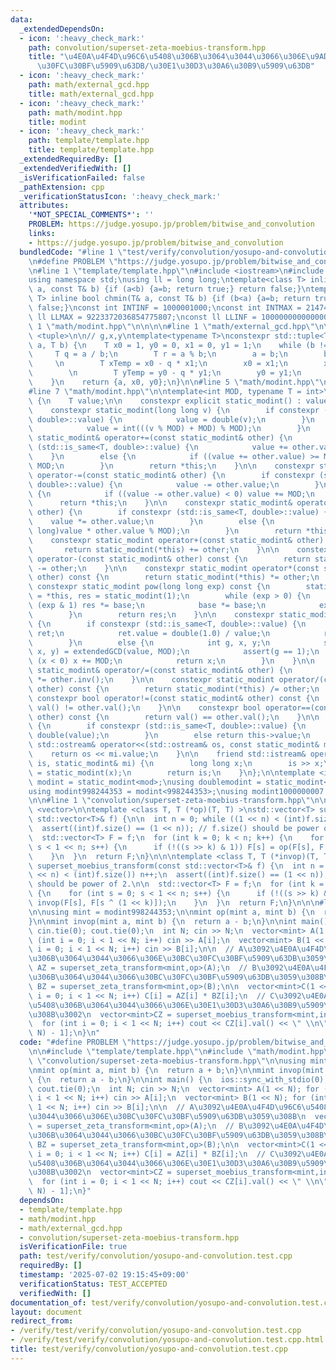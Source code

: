 ```yaml
---
data:
  _extendedDependsOn:
  - icon: ':heavy_check_mark:'
    path: convolution/superset-zeta-moebius-transform.hpp
    title: "\u4E0A\u4F4D\u96C6\u5408\u306B\u3064\u3044\u3066\u306E\u9AD8\u901F\u30BC\
      \u30FC\u30BF\u5909\u63DB/\u30E1\u30D3\u30A6\u30B9\u5909\u63DB"
  - icon: ':heavy_check_mark:'
    path: math/external_gcd.hpp
    title: math/external_gcd.hpp
  - icon: ':heavy_check_mark:'
    path: math/modint.hpp
    title: modint
  - icon: ':heavy_check_mark:'
    path: template/template.hpp
    title: template/template.hpp
  _extendedRequiredBy: []
  _extendedVerifiedWith: []
  _isVerificationFailed: false
  _pathExtension: cpp
  _verificationStatusIcon: ':heavy_check_mark:'
  attributes:
    '*NOT_SPECIAL_COMMENTS*': ''
    PROBLEM: https://judge.yosupo.jp/problem/bitwise_and_convolution
    links:
    - https://judge.yosupo.jp/problem/bitwise_and_convolution
  bundledCode: "#line 1 \"test/verify/convolution/yosupo-and-convolution.test.cpp\"\
    \n#define PROBLEM \"https://judge.yosupo.jp/problem/bitwise_and_convolution\"\n\
    \n#line 1 \"template/template.hpp\"\n#include <iostream>\n#include <cassert>\n\
    using namespace std;\nusing ll = long long;\ntemplate<class T> inline bool chmax(T&\
    \ a, const T& b) {if (a<b) {a=b; return true;} return false;}\ntemplate<class\
    \ T> inline bool chmin(T& a, const T& b) {if (b<a) {a=b; return true;} return\
    \ false;}\nconst int INTINF = 1000001000;\nconst int INTMAX = 2147483647;\nconst\
    \ ll LLMAX = 9223372036854775807;\nconst ll LLINF = 1000000000000000000;\n#line\
    \ 1 \"math/modint.hpp\"\n\n\n\n#line 1 \"math/external_gcd.hpp\"\n\n\n\n#include\
    \ <tuple>\n\n// g,x,y\ntemplate<typename T>\nconstexpr std::tuple<T, T, T> extendedGCD(T\
    \ a, T b) {\n    T x0 = 1, y0 = 0, x1 = 0, y1 = 1;\n    while (b != 0) {\n   \
    \     T q = a / b;\n        T r = a % b;\n        a = b;\n        b = r;\n   \
    \     \n        T xTemp = x0 - q * x1;\n        x0 = x1;\n        x1 = xTemp;\n\
    \        \n        T yTemp = y0 - q * y1;\n        y0 = y1;\n        y1 = yTemp;\n\
    \    }\n    return {a, x0, y0};\n}\n\n#line 5 \"math/modint.hpp\"\n#include <type_traits>\n\
    #line 7 \"math/modint.hpp\"\n\ntemplate<int MOD, typename T = int>\nstruct static_modint\
    \ {\n    T value;\n\n    constexpr explicit static_modint() : value(0) {}\n\n\
    \    constexpr static_modint(long long v) {\n        if constexpr (std::is_same<T,\
    \ double>::value) {\n            value = double(v);\n        }\n        else {\n\
    \            value = int(((v % MOD) + MOD) % MOD);\n        }\n    }\n\n    constexpr\
    \ static_modint& operator+=(const static_modint& other) {\n        if constexpr\
    \ (std::is_same<T, double>::value) {\n            value += other.value;\n    \
    \    }\n        else {\n            if ((value += other.value) >= MOD) value -=\
    \ MOD;\n        }\n        return *this;\n    }\n\n    constexpr static_modint&\
    \ operator-=(const static_modint& other) {\n        if constexpr (std::is_same<T,\
    \ double>::value) {\n            value -= other.value;\n        }\n        else\
    \ {\n            if ((value -= other.value) < 0) value += MOD;\n        }\n  \
    \      return *this;\n    }\n\n    constexpr static_modint& operator*=(const static_modint&\
    \ other) {\n        if constexpr (std::is_same<T, double>::value) {\n        \
    \    value *= other.value;\n        }\n        else {\n            value = int((long\
    \ long)value * other.value % MOD);\n        }\n        return *this;\n    }\n\n\
    \    constexpr static_modint operator+(const static_modint& other) const {\n \
    \       return static_modint(*this) += other;\n    }\n\n    constexpr static_modint\
    \ operator-(const static_modint& other) const {\n        return static_modint(*this)\
    \ -= other;\n    }\n\n    constexpr static_modint operator*(const static_modint&\
    \ other) const {\n        return static_modint(*this) *= other;\n    }\n\n   \
    \ constexpr static_modint pow(long long exp) const {\n        static_modint base\
    \ = *this, res = static_modint(1);\n        while (exp > 0) {\n            if\
    \ (exp & 1) res *= base;\n            base *= base;\n            exp >>= 1;\n\
    \        }\n        return res;\n    }\n\n    constexpr static_modint inv() const\
    \ {\n        if constexpr (std::is_same<T, double>::value) {\n            static_modint\
    \ ret;\n            ret.value = double(1.0) / value;\n            return ret;\n\
    \        }\n        else {\n            int g, x, y;\n            std::tie(g,\
    \ x, y) = extendedGCD(value, MOD);\n            assert(g == 1);\n            if\
    \ (x < 0) x += MOD;\n            return x;\n        }\n    }\n\n    constexpr\
    \ static_modint& operator/=(const static_modint& other) {\n        return *this\
    \ *= other.inv();\n    }\n\n    constexpr static_modint operator/(const static_modint&\
    \ other) const {\n        return static_modint(*this) /= other;\n    }\n\n   \
    \ constexpr bool operator!=(const static_modint& other) const {\n        return\
    \ val() != other.val();\n    }\n\n    constexpr bool operator==(const static_modint&\
    \ other) const {\n        return val() == other.val();\n    }\n\n    T val() const\
    \ {\n        if constexpr (std::is_same<T, double>::value) {\n            return\
    \ double(value);\n        }\n        else return this->value;\n    }\n\n    friend\
    \ std::ostream& operator<<(std::ostream& os, const static_modint& mi) {\n    \
    \    return os << mi.value;\n    }\n\n    friend std::istream& operator>>(std::istream&\
    \ is, static_modint& mi) {\n        long long x;\n        is >> x;\n        mi\
    \ = static_modint(x);\n        return is;\n    }\n};\n\ntemplate <int mod>\nusing\
    \ modint = static_modint<mod>;\nusing doublemodint = static_modint<59, double>;\n\
    using modint998244353 = modint<998244353>;\nusing modint1000000007 = modint<1000000007>;\n\
    \n\n#line 1 \"convolution/superset-zeta-moebius-transform.hpp\"\n\n\n\n#include\
    \ <vector>\n\ntemplate <class T, T (*op)(T, T) >\nstd::vector<T> superset_zeta_transform(const\
    \ std::vector<T>& f) {\n\n  int n = 0; while ((1 << n) < (int)f.size()) n++;\n\
    \  assert((int)f.size() == (1 << n)); // f.size() should be power of 2.\n\n\n\
    \  std::vector<T> F = f;\n  for (int k = 0; k < n; k++) {\n    for (int s = 0;\
    \ s < 1 << n; s++) {\n      if (!((s >> k) & 1)) F[s] = op(F[s], F[s ^ (1 << k)]);\n\
    \    }\n  }\n  return F;\n}\n\n\ntemplate <class T, T (*invop)(T, T) >\nstd::vector<T>\
    \ superset_moebius_transform(const std::vector<T>& f) {\n  int n = 0; while ((1\
    \ << n) < (int)f.size()) n++;\n  assert((int)f.size() == (1 << n)); // f.size()\
    \ should be power of 2.\n\n  std::vector<T> F = f;\n  for (int k = 0; k < n; k++)\
    \ {\n    for (int s = 0; s < 1 << n; s++) {\n      if (!((s >> k) & 1)) F[s] =\
    \ invop(F[s], F[s ^ (1 << k)]);\n    }\n  }\n  return F;\n}\n\n\n#line 6 \"test/verify/convolution/yosupo-and-convolution.test.cpp\"\
    \n\nusing mint = modint998244353;\n\nmint op(mint a, mint b) {\n  return a + b;\n\
    }\n\nmint invop(mint a, mint b) {\n  return a - b;\n}\n\nint main() {\n  ios::sync_with_stdio(0);\
    \ cin.tie(0); cout.tie(0);\n  int N; cin >> N;\n  vector<mint> A(1 << N); for\
    \ (int i = 0; i < 1 << N; i++) cin >> A[i];\n  vector<mint> B(1 << N); for (int\
    \ i = 0; i < 1 << N; i++) cin >> B[i];\n\n  // A\u3092\u4E0A\u4F4D\u96C6\u5408\
    \u306B\u3064\u3044\u3066\u306E\u30BC\u30FC\u30BF\u5909\u63DB\u3059\u308B\n  vector<mint>\
    \ AZ = superset_zeta_transform<mint,op>(A);\n  // B\u3092\u4E0A\u4F4D\u96C6\u5408\
    \u306B\u3064\u3044\u3066\u30BC\u30FC\u30BF\u5909\u63DB\u3059\u308B\n  vector<mint>\
    \ BZ = superset_zeta_transform<mint,op>(B);\n\n  vector<mint>C(1 << N); for (int\
    \ i = 0; i < 1 << N; i++) C[i] = AZ[i] * BZ[i];\n  // C\u3092\u4E0A\u4F4D\u96C6\
    \u5408\u306B\u3064\u3044\u3066\u306E\u30E1\u30D3\u30A6\u30B9\u5909\u63DB\u3059\
    \u308B\u3002\n  vector<mint>CZ = superset_moebius_transform<mint,invop>(C);\n\
    \  for (int i = 0; i < 1 << N; i++) cout << CZ[i].val() << \" \\n\"[i == (1 <<\
    \ N) - 1];\n}\n"
  code: "#define PROBLEM \"https://judge.yosupo.jp/problem/bitwise_and_convolution\"\
    \n\n#include \"template/template.hpp\"\n#include \"math/modint.hpp\"\n#include\
    \ \"convolution/superset-zeta-moebius-transform.hpp\"\n\nusing mint = modint998244353;\n\
    \nmint op(mint a, mint b) {\n  return a + b;\n}\n\nmint invop(mint a, mint b)\
    \ {\n  return a - b;\n}\n\nint main() {\n  ios::sync_with_stdio(0); cin.tie(0);\
    \ cout.tie(0);\n  int N; cin >> N;\n  vector<mint> A(1 << N); for (int i = 0;\
    \ i < 1 << N; i++) cin >> A[i];\n  vector<mint> B(1 << N); for (int i = 0; i <\
    \ 1 << N; i++) cin >> B[i];\n\n  // A\u3092\u4E0A\u4F4D\u96C6\u5408\u306B\u3064\
    \u3044\u3066\u306E\u30BC\u30FC\u30BF\u5909\u63DB\u3059\u308B\n  vector<mint> AZ\
    \ = superset_zeta_transform<mint,op>(A);\n  // B\u3092\u4E0A\u4F4D\u96C6\u5408\
    \u306B\u3064\u3044\u3066\u30BC\u30FC\u30BF\u5909\u63DB\u3059\u308B\n  vector<mint>\
    \ BZ = superset_zeta_transform<mint,op>(B);\n\n  vector<mint>C(1 << N); for (int\
    \ i = 0; i < 1 << N; i++) C[i] = AZ[i] * BZ[i];\n  // C\u3092\u4E0A\u4F4D\u96C6\
    \u5408\u306B\u3064\u3044\u3066\u306E\u30E1\u30D3\u30A6\u30B9\u5909\u63DB\u3059\
    \u308B\u3002\n  vector<mint>CZ = superset_moebius_transform<mint,invop>(C);\n\
    \  for (int i = 0; i < 1 << N; i++) cout << CZ[i].val() << \" \\n\"[i == (1 <<\
    \ N) - 1];\n}"
  dependsOn:
  - template/template.hpp
  - math/modint.hpp
  - math/external_gcd.hpp
  - convolution/superset-zeta-moebius-transform.hpp
  isVerificationFile: true
  path: test/verify/convolution/yosupo-and-convolution.test.cpp
  requiredBy: []
  timestamp: '2025-07-02 19:15:45+09:00'
  verificationStatus: TEST_ACCEPTED
  verifiedWith: []
documentation_of: test/verify/convolution/yosupo-and-convolution.test.cpp
layout: document
redirect_from:
- /verify/test/verify/convolution/yosupo-and-convolution.test.cpp
- /verify/test/verify/convolution/yosupo-and-convolution.test.cpp.html
title: test/verify/convolution/yosupo-and-convolution.test.cpp
---
```


